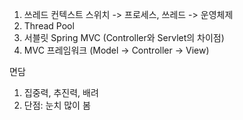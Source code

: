  
1. 쓰레드 컨텍스트 스위치 -> 프로세스, 쓰레드 -> 운영체제 
2. Thread Pool
3. 서블릿 Spring MVC (Controller와 Servlet의 차이점)
4. MVC 프레임워크 (Model -> Controller -> View)



면담

1. 집중력, 추진력, 배려
2. 단점: 눈치 많이 봄
